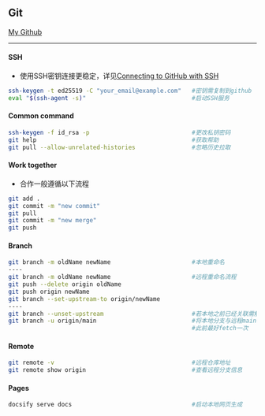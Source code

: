 ## Git
[My Github]()
***
#### SSH
* 使用SSH密钥连接更稳定，详见[Connecting to GitHub with SSH](https://docs.github.com/en/authentication/connecting-to-github-with-ssh)
```sh
ssh-keygen -t ed25519 -C "your_email@example.com"   #密钥需复制到github
eval "$(ssh-agent -s)"                              #启动SSH服务
```
#### Common command
```sh
ssh-keygen -f id_rsa -p                             #更改私钥密码
git help                                            #获取帮助
git pull --allow-unrelated-histories                #忽略历史拉取
```
#### Work together
* 合作一般遵循以下流程
```sh
git add .
git commit -m "new commit"
git pull
git commit -m "new merge"
git push
```
#### Branch
```sh
git branch -m oldName newName                       #本地重命名
----
git branch -m oldName newName                       #远程重命名流程
git push --delete origin oldName
git push origin newName
git branch --set-upstream-to origin/newName
----
git branch --unset-upstream                         #若本地之前已经关联需解除
git branch -u origin/main                           #将本地分支与远程main分支关联，
                                                    #此前最好fetch一次
```
#### Remote
```sh
git remote -v                                       #远程仓库地址
git remote show origin                              #查看远程分支信息

```
#### Pages
```sh
docsify serve docs                                  #启动本地网页生成
```